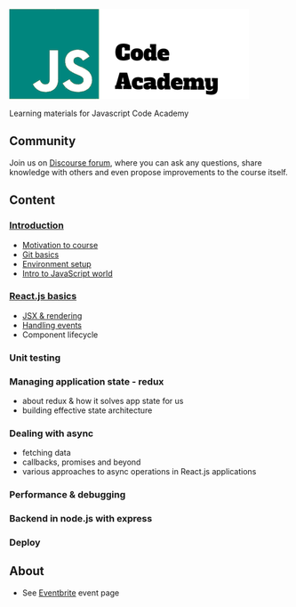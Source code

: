 ![Code Academy](/assets/img/js-logo-msd-big.png)

Learning materials for Javascript Code Academy

## Community

Join us on [Discourse forum](http://discourse.js-code-academy.eu/), 
where you can ask any questions, share knowledge with others
and even propose improvements to the course itself.

## Content

### [Introduction](introduction/README.md)

 - [Motivation to course](introduction/motivation.md)
 - [Git basics](introduction/git_basics.md)
 - [Environment setup](introduction/environment.md)
 - [Intro to JavaScript world](introduction/intro_to_js.md)
 
### [React.js basics](react_basics/README.md)
 - [JSX & rendering](react_basics/jsx_rendering.md)
 - [Handling events](react_basics/events.md)
 - Component lifecycle
 
### Unit testing 
 
### Managing application state - redux
 - about redux & how it solves app state for us
 - building effective state architecture
 
### Dealing with async
 - fetching data
 - callbacks, promises and beyond
 - various approaches to async operations in React.js applications
 
### Performance & debugging

### Backend in node.js with express
 
### Deploy
 
## About

- See [Eventbrite](https://www.eventbrite.com/e/javascript-code-academy-by-msd-at-prague-tickets-31930493967) event page